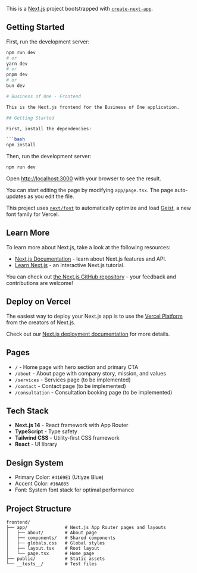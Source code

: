 This is a [Next.js](https://nextjs.org) project bootstrapped with [`create-next-app`](https://nextjs.org/docs/app/api-reference/cli/create-next-app).

## Getting Started

First, run the development server:

```bash
npm run dev
# or
yarn dev
# or
pnpm dev
# or
bun dev

# Business of One - Frontend

This is the Next.js frontend for the Business of One application.

## Getting Started

First, install the dependencies:

```bash
npm install
```

Then, run the development server:

```bash
npm run dev
```

Open [http://localhost:3000](http://localhost:3000) with your browser to see the result.

You can start editing the page by modifying `app/page.tsx`. The page auto-updates as you edit the file.

This project uses [`next/font`](https://nextjs.org/docs/app/building-your-application/optimizing/fonts) to automatically optimize and load [Geist](https://vercel.com/font), a new font family for Vercel.

## Learn More

To learn more about Next.js, take a look at the following resources:

- [Next.js Documentation](https://nextjs.org/docs) - learn about Next.js features and API.
- [Learn Next.js](https://nextjs.org/learn) - an interactive Next.js tutorial.

You can check out [the Next.js GitHub repository](https://github.com/vercel/next.js) - your feedback and contributions are welcome!

## Deploy on Vercel

The easiest way to deploy your Next.js app is to use the [Vercel Platform](https://vercel.com/new?utm_medium=default-template&filter=next.js&utm_source=create-next-app&utm_campaign=create-next-app-readme) from the creators of Next.js.

Check out our [Next.js deployment documentation](https://nextjs.org/docs/app/building-your-application/deploying) for more details.

## Pages

- `/` - Home page with hero section and primary CTA
- `/about` - About page with company story, mission, and values
- `/services` - Services page (to be implemented)
- `/contact` - Contact page (to be implemented)
- `/consultation` - Consultation booking page (to be implemented)

## Tech Stack

- **Next.js 14** - React framework with App Router
- **TypeScript** - Type safety
- **Tailwind CSS** - Utility-first CSS framework
- **React** - UI library

## Design System

- Primary Color: `#4169E1` (Utlyze Blue)
- Accent Color: `#16A085`
- Font: System font stack for optimal performance

## Project Structure

```
frontend/
├── app/              # Next.js App Router pages and layouts
│   ├── about/        # About page
│   ├── components/   # Shared components
│   ├── globals.css   # Global styles
│   ├── layout.tsx    # Root layout
│   └── page.tsx      # Home page
├── public/           # Static assets
└── __tests__/        # Test files
```
